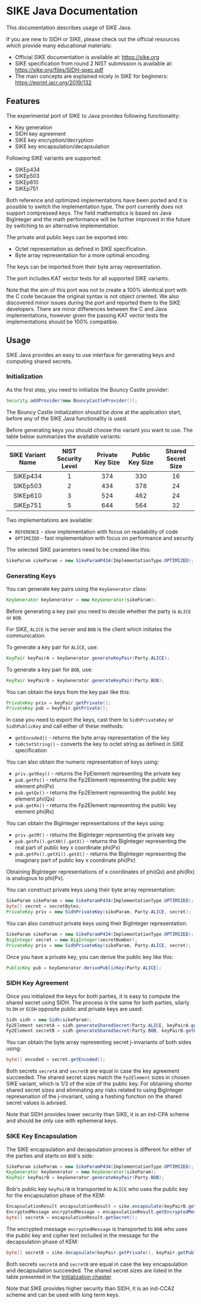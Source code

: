 # SIKE Java Documentation

This documentation describes usage of SIKE Java.

If you are new to SIDH or SIKE, please check out the official resources which provide many educational materials:
- Official SIKE documentation is available at: https://sike.org
- SIKE specification from round 2 NIST submission is available at: https://sike.org/files/SIDH-spec.pdf
- The main concepts are explained nicely in SIKE for beginners: https://eprint.iacr.org/2019/132

## Features

The experimental port of SIKE to Java provides following functionality:
- Key generation
- SIDH key agreement
- SIKE key encryption/decryption
- SIKE key encapsulation/decapsulation

Following SIKE variants are supported:
- SIKEp434
- SIKEp503
- SIKEp610
- SIKEp751

Both reference and optimized implementations have been ported and it is possible to switch the implementation type.
The port currently does not support compressed keys. The field mathematics is based on Java BigInteger 
and the math performance will be further improved in the future by switching to an alternative implementation.

The private and public keys can be exported into:
- Octet representation as defined in SIKE specification.
- Byte array representation for a more optimal encoding.

The keys can be imported from their byte array representation.

The port includes KAT vector tests for all supported SIKE variants.

Note that the aim of this port was not to create a 100% identical port with the C code because the original syntax 
is not object oriented. We also discovered minor issues during the port and reported them to the SIKE developers.
There are minor differences between the C and Java implementations, however given the passing KAT vector tests the
implementations should be 100% compatible.  

## Usage

SIKE Java provides an easy to use interface for generating keys and computing shared secrets.

### Initialization

As the first step, you need to initialize the Bouncy Castle provider:
```java
Security.addProvider(new BouncyCastleProvider());
```

The Bouncy Castle initialization should be done at the application start, before any of the SIKE Java functionality 
is used.

Before generating keys you should choose the variant you want to use. The table below summarizes the available variants:

| SIKE Variant Name | NIST Security Level | Private Key Size | Public Key Size | Shared Secret Size |
| :---------------: | :-----------------: | :--------------: | :-------------: | :----------------: | 
| SIKEp434 | 1 | 374 | 330 | 16 |
| SIKEp503 | 2 | 434 | 378 | 24 |
| SIKEp610 | 3 | 524 | 462 | 24 |
| SIKEp751 | 5 | 644 | 564 | 32 |

Two implementations are available:
 - `REFERENCE` - slow implementation with focus on readability of code 
 - `OPTIMIZED` - fast implementation with focus on performance and security

The selected SIKE parameters need to be created like this: 
```java 
SikeParam sikeParam = new SikeParamP434(ImplementationType.OPTIMIZED);
```

### Generating Keys

You can generate key pairs using the `KeyGenerator` class: 
 
```java
KeyGenerator keyGenerator = new KeyGenerator(sikeParam);
```

Before generating a key pair you need to decide whether the party is `ALICE` or `BOB`. 

For SIKE, `ALICE` is the server and `BOB` is the client which initiates the communication.

To generate a key pair for `ALICE`, use:
```java
KeyPair keyPairA = keyGenerator.generateKeyPair(Party.ALICE);
``` 

To generate a key pair for `BOB`, use:
```java
KeyPair keyPairB = keyGenerator.generateKeyPair(Party.BOB);
``` 

You can obtain the keys from the key pair like this:

```java
PrivateKey priv = keyPair.getPrivate();
PrivateKey pub = keyPair.getPrivate();
```

In case you need to export the keys, cast them to `SidhPrivateKey` or `SidhPublicKey` and call either of these methods:
- `getEncoded()` - returns the byte array representation of the key
- `toOctetString()` - converts the key to octet string as defined in SIKE specification

You can also obtain the numeric representation of keys using: 
- `priv.getKey()` - returns the FpElement representing the private key
- `pub.getPx()` - returns the Fp2Element representing the public key element phi(Px)
- `pub.getQx()` - returns the Fp2Element representing the public key element phi(Qx)
- `pub.getRx()` - returns the Fp2Element representing the public key element phi(Rx)

You can obtain the BigInteger representations of the keys using:
- `priv.getM()` - returns the BigInteger representing the private key
- `pub.getPx().getX0().getX()` - returns the BigInteger representing the real part of public key x coordinate phi(Px)
- `pub.getPx().getX1().getX()` - returns the BigInteger representing the imaginary part of public key x coordinate phi(Px)

Obtaining BigInteger representations of x coordinates of phi(Qx) and phi(Rx) is analogous to phi(Px).

You can construct private keys using their byte array representation:
```java
SikeParam sikeParam = new SikeParamP434(ImplementationType.OPTIMIZED);
byte[] secret = secretBytes;
PrivateKey priv = new SidhPrivateKey(sikeParam, Party.ALICE, secret);
```

You can also construct private keys using their BigInteger representation:
```java
SikeParam sikeParam = new SikeParamP434(ImplementationType.OPTIMIZED);
BigInteger secret = new BigInteger(secretNumber);
PrivateKey priv = new SidhPrivateKey(sikeParam, Party.ALICE, secret);
```

Once you have a private key, you can derive the public key like this:
```java
PublicKey pub = keyGenerator.derivePublicKey(Party.ALICE);
```

### SIDH Key Agreement

Once you initialized the keys for both parties, it is easy to compute the shared secret using SIDH. The process
is the same for both parties, silarly to `DH` or `ECDH` opposite public and private keys are used:
```java
Sidh sidh = new Sidh(sikeParam);
Fp2Element secretA = sidh.generateSharedSecret(Party.ALICE, keyPairA.getPrivate(), keyPairB.getPublic());
Fp2Element secretB = sidh.generateSharedSecret(Party.BOB, keyPairB.getPrivate(), keyPairA.getPublic());
```

You can obtain the byte array representing secret j-invariants of both sides using:

```java
byte[] encoded = secret.getEncoded();
```

Both secrets `secretA` and `secretB` are equal in case the key agreement succeeded. The shared secret sizes 
match the `Fp2Element` sizes in chosen SIKE variant, which is 1/3 of the size of the public key. For obtaining 
shorter shared secret sizes and eliminating any risks related to using BigInteger represenation of the j-invariant,
using a hashing function on the shared secret values is advised.

Note that SIDH provides lower security than SIKE, it is an ind-CPA scheme and should be only use with ephemeral keys.

### SIKE Key Encapsulation

The SIKE encapsulation and decapsulation process is different for either of the parties and starts on `BOB`'s side:

```java
SikeParam sikeParam = new SikeParamP434(ImplementationType.OPTIMIZED);
KeyGenerator keyGenerator = new KeyGenerator(sikeParam);
KeyPair keyPairB = keyGenerator.generateKeyPair(Party.BOB);
```

Bob's public key `keyPairB` is transported to `ALICE` who uses the public key for the encapsulation phase of the KEM:

```java
EncapsulationResult encapsulationResult = sike.encapsulate(keyPairB.getPublic());
EncryptedMessage encryptedMessage = encapsulationResult.getEncryptedMessage();
byte[] secretA = encapsulationResult.getSecret();
```

The encrypted message `encryptedMessage` is transported to `BOB` who uses the public key and cipher text included
in the message for the decapsulation phase of KEM:

```java
byte[] secretB = sike.decapsulate(keyPair.getPrivate(), keyPair.getPublic(), encryptedMessage);
```

Both secrets `secretA` and `secretB` are equal in case the key encapsulation and decapsulation succeeded. The shared 
secret sizes are listed in the table presented in the [Initialization chapter](./Readme.md#Initialization).

Note that SIKE provides higher security than SIDH, it is an ind-CCA2 scheme and can be used with long term keys.